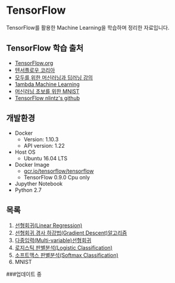 # TensorFlow

TensorFlow를 활용한 Machine Learning을 학습하며 정리한 자료입니다.

## TensorFlow 학습 출처
 - [TensorFlow.org](https://www.tensorflow.org/)
 - [텐서플로우 코리아](https://tensorflowkorea.wordpress.com/)
 - [모두를 위한 머신러닝과 딥러닝 강의](http://hunkim.github.io/ml/) 
 - [1ambda Machine Learning](https://1ambda.github.io/92/data-analysis/)
 - [머신러닝 초보를 위한 MNIST](https://codeonweb.com/entry/12045839-0aa9-4bad-8c7e-336b89401e10)
 - [TensorFlow nlintz's github](https://github.com/nlintz/TensorFlow-Tutorials)
 
## 개발환경
- Docker
  - Version: 1.10.3
  - API version: 1.22
- Host OS
  - Ubuntu 16.04 LTS
- Docker Image
  - [gcr.io/tensorflow/tensorflow](https://www.tensorflow.org/versions/r0.9/get_started/os_setup.html#docker-installation)
  - TensorFlow 0.9.0 Cpu only
- Jupyther Notebook
- Python 2.7

## 목록
1. [선형회귀(Linear Regression)](https://github.com/mentalveritas/tensorflow/tree/master/01-LinearRegression)
2. [선형회귀 경사 하강법(Gradient Descent)알고리즘](https://github.com/mentalveritas/tensorflow/tree/master/02-Cost)
3. [다중입력(Multi-variable)선형회귀](https://github.com/mentalveritas/tensorflow/tree/master/03-MultiVariable)
4. [로지스틱 판별분석(Logistic Classification)](https://github.com/mentalveritas/tensorflow/tree/master/04-LogisticClassification)
5. [소프트맥스 판별분석(Softmax Classification)](https://github.com/mentalveritas/tensorflow/tree/master/05-SoftmaxClassification)
6. MNIST


###업데이트 중
